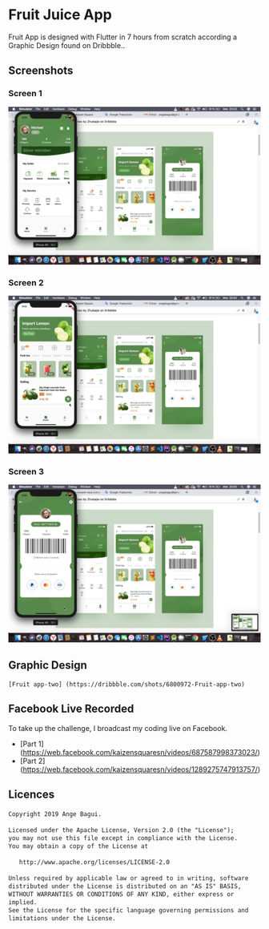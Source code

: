 # Fruit Juice App

Fruit App is designed with Flutter in 7 hours from scratch according a Graphic Design found on Dribbble..

## Screenshots

### Screen 1

![alt text](https://github.com/angebagui/fruitapp/blob/master/screenshots/2019-07-24_20-53-28.png)

### Screen 2

![alt text](https://github.com/angebagui/fruitapp/blob/master/screenshots/2019-07-24_20-52-57.png)

### Screen 3

![alt text](https://github.com/angebagui/fruitapp/blob/master/screenshots/2019-07-24_20-53-02.png)

## Graphic Design
    [Fruit app-two] (https://dribbble.com/shots/6800972-Fruit-app-two)

## Facebook Live Recorded

To take up the challenge, I broadcast my coding live on Facebook.

  - [Part 1] (https://web.facebook.com/kaizensquaresn/videos/687587998373023/)
  - [Part 2] (https://web.facebook.com/kaizensquaresn/videos/1289275747913757/)



Licences
--------
    Copyright 2019 Ange Bagui.

    Licensed under the Apache License, Version 2.0 (the "License");
    you may not use this file except in compliance with the License.
    You may obtain a copy of the License at

       http://www.apache.org/licenses/LICENSE-2.0

    Unless required by applicable law or agreed to in writing, software
    distributed under the License is distributed on an "AS IS" BASIS,
    WITHOUT WARRANTIES OR CONDITIONS OF ANY KIND, either express or implied.
    See the License for the specific language governing permissions and
    limitations under the License.
